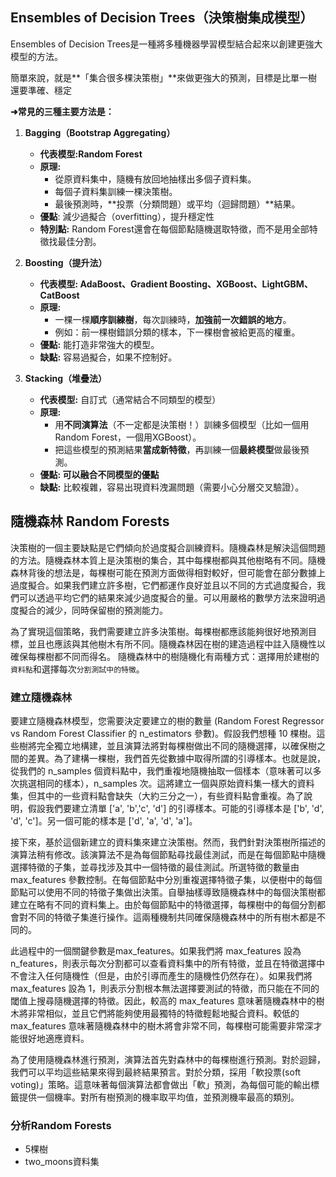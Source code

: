 ## Ensembles of Decision Trees（決策樹集成模型）

Ensembles of Decision Trees是一種將多種機器學習模型結合起來以創建更強大模型的方法。

簡單來說，就是**「集合很多棵決策樹」**來做更強大的預測，目標是比單一樹還要準確、穩定

**➜常見的三種主要方法是：**

1. **Bagging（Bootstrap Aggregating）**
	- **代表模型:Random Forest**
	- **原理:**
		- 從原資料集中，隨機有放回地抽樣出多個子資料集。
		- 每個子資料集訓練一棵決策樹。
		- 最後預測時，**投票（分類問題）或平均（迴歸問題）**結果。
	- **優點**: 減少過擬合（overfitting），提升穩定性
	- **特別點:** Random Forest還會在每個節點隨機選取特徵，而不是用全部特徵找最佳分割。

2. **Boosting（提升法）**
	- **代表模型: AdaBoost、Gradient Boosting、XGBoost、LightGBM、CatBoost**
	- **原理:**
		- 一棵一棵**順序訓練樹**，每次訓練時，**加強前一次錯誤的地方**。
		- 例如：前一棵樹錯誤分類的樣本，下一棵樹會被給更高的權重。
	- **優點:** 能打造非常強大的模型。
	- **缺點:** 容易過擬合，如果不控制好。

3. **Stacking（堆疊法）**
	- **代表模型:** 自訂式（通常結合不同類型的模型）
	- **原理:**
		- 用**不同演算法**（不一定都是決策樹！）訓練多個模型（比如一個用Random Forest，一個用XGBoost）。
		- 把這些模型的預測結果**當成新特徵**，再訓練一個**最終模型**做最後預測。
	- **優點: 可以融合不同模型的優點**
	- **缺點:** 比較複雜，容易出現資料洩漏問題（需要小心分層交叉驗證）。


## 隨機森林 Random Forests

決策樹的一個主要缺點是它們傾向於過度擬合訓練資料。隨機森林是解決這個問題的方法。隨機森林本質上是決策樹的集合，其中每棵樹都與其他樹略有不同。隨機森林背後的想法是，每棵樹可能在預測方面做得相對較好，但可能會在部分數據上過度擬合。如果我們建立許多樹，它們都運作良好並且以不同的方式過度擬合，我們可以透過平均它們的結果來減少過度擬合的量。可以用嚴格的數學方法來證明過度擬合的減少，同時保留樹的預測能力。

為了實現這個策略，我們需要建立許多決策樹。每棵樹都應該能夠很好地預測目標，並且也應該與其他樹木有所不同。隨機森林因在樹的建造過程中註入隨機性以確保每棵樹都不同而得名。 隨機森林中的樹隨機化有兩種方式：選擇用於建樹的`資料點`和選擇每次`分割測試中的特徵`。

### 建立隨機森林

要建立隨機森林模型，您需要決定要建立的樹的數量 (Random Forest Regressor vs Random Forest Classifier 的 n_estimators 參數)。假設我們想種 10 棵樹。這些樹將完全獨立地構建，並且演算法將對每棵樹做出不同的隨機選擇，以確保樹之間的差異。為了建構一棵樹，我們首先從數據中取得所謂的引導樣本。也就是說，從我們的 n_samples 個資料點中，我們重複地隨機抽取一個樣本（意味著可以多次挑選相同的樣本），n_samples 次。這將建立一個與原始資料集一樣大的資料集，但其中的一些資料點會缺失（大約三分之一），有些資料點會重複。為了說明，假設我們要建立清單 ['a', 'b','c', 'd'] 的引導樣本。可能的引導樣本是 ['b', 'd', 'd', 'c']。另一個可能的樣本是 ['d', 'a', 'd', 'a']。

接下來，基於這個新建立的資料集來建立決策樹。然而，我們針對決策樹所描述的演算法稍有修改。該演算法不是為每個節點尋找最佳測試，而是在每個節點中隨機選擇特徵的子集，並尋找涉及其中一個特徵的最佳測試。所選特徵的數量由 max_features 參數控制。在每個節點中分別重複選擇特徵子集，以便樹中的每個節點可以使用不同的特徵子集做出決策。自舉抽樣導致隨機森林中的每個決策樹都建立在略有不同的資料集上。由於每個節點中的特徵選擇，每棵樹中的每個分割都會對不同的特徵子集進行操作。這兩種機制共同確保隨機森林中的所有樹木都是不同的。

此過程中的一個關鍵參數是max_features。如果我們將 max_features 設為 n_features，則表示每次分割都可以查看資料集中的所有特徵，並且在特徵選擇中不會注入任何隨機性（但是，由於引導而產生的隨機性仍然存在）。如果我們將 max_features 設為 1，則表示分割根本無法選擇要測試的特徵，而只能在不同的閾值上搜尋隨機選擇的特徵。因此，較高的 max_features 意味著隨機森林中的樹木將非常相似，並且它們將能夠使用最獨特的特徵輕鬆地擬合資料。較低的 max_features 意味著隨機森林中的樹木將會非常不同，每棵樹可能需要非常深才能很好地適應資料。

為了使用隨機森林進行預測，演算法首先對森林中的每棵樹進行預測。對於迴歸，我們可以平均這些結果來得到最終結果預言。對於分類，採用「軟投票(soft voting)」策略。這意味著每個演算法都會做出「軟」預測，為每個可能的輸出標籤提供一個機率。對所有樹預測的機率取平均值，並預測機率最高的類別。

### 分析Random Forests
- 5棵樹
- two_moons資料集